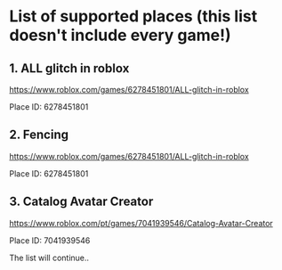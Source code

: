 # List of supported places (this list doesn't include every game!)

## 1. ALL glitch in roblox
https://www.roblox.com/games/6278451801/ALL-glitch-in-roblox

Place ID: 6278451801

## 2. Fencing
https://www.roblox.com/games/6278451801/ALL-glitch-in-roblox

Place ID: 6278451801

## 3. Catalog Avatar Creator
https://www.roblox.com/pt/games/7041939546/Catalog-Avatar-Creator

Place ID: 7041939546

The list will continue..
